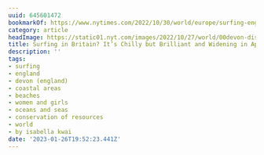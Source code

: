 ```yaml
---
uuid: 645601472
bookmarkOf: https://www.nytimes.com/2022/10/30/world/europe/surfing-england-north-devon.html
category: article
headImage: https://static01.nyt.com/images/2022/10/27/world/00devon-dispatch08/00devon-dispatch08-largeHorizontalJumbo.jpg
title: Surfing in Britain? It’s Chilly but Brilliant and Widening in Appeal.
description: ''
tags:
- surfing
- england
- devon (england)
- coastal areas
- beaches
- women and girls
- oceans and seas
- conservation of resources
- world
- by isabella kwai
date: '2023-01-26T19:52:23.441Z'
---
```



